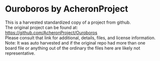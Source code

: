 
# Ouroboros by AcheronProject  
This is a harvested standardized copy of a project from github.  
The original project can be found at:  
https://github.com/AcheronProject/Ouroboros  
Please consult that link for additional, details, files, and license information.  
Note: It was auto harvested and if the original repo had more than one board file or anything out of the ordinary the files here are likely not representative.  
    